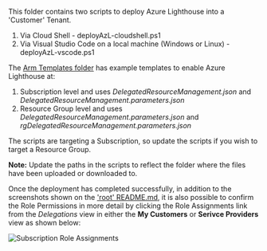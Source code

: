 This folder contains two scripts to deploy Azure Lighthouse into a 'Customer' Tenant.

1. Via Cloud Shell - deployAzL-cloudshell.ps1
2. Via Visual Studio Code on a local machine (Windows or Linux) - deployAzL-vscode.ps1
  
The [Arm Templates folder](https://github.com/paulfcollins/public-azure/tree/master/Azure-Lighthouse/arm-templates) has example templates to enable Azure Lighthouse at:
  
1. Subscription level and uses _DelegatedResourceManagement.json_ and _DelegatedResourceManagement.parameters.json_
2. Resource Group level and uses _DelegatedResourceManagement.parameters.json_ and _rgDelegatedResourceManagement.parameters.json_
  
The scripts are targeting a Subscription, so update the scripts if you wish to target a Resource Group. 
  
**Note:** Update the paths in the scripts to reflect the folder where the files have been uploaded or downloaded to. 
  
Once the deployment has completed successfully, in addition to the screenshots shown on the ['root' README.md](https://github.com/paulfcollins/public-azure/tree/master/Azure-Lighthouse#deploy-the-demo), it is also possible to confirm the Role Permissions in more detail by clicking the Role Assignments link from the _Delegations_ view in either the **My Customers** or **Serivce Providers** view as shown below:
  
![Subscription Role Assignments](https://github.com/paulfcollins/public-azure/blob/master/Azure-Lighthouse/images/confirmmsproles.png)
